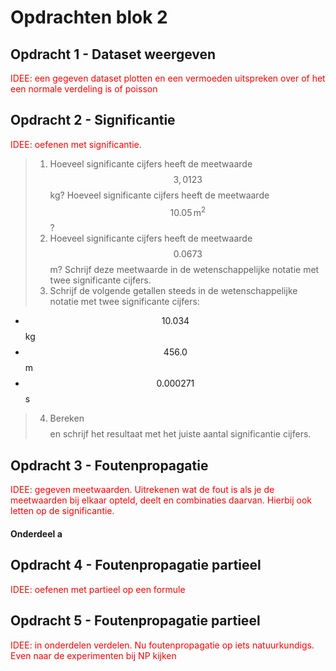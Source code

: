 # Opdrachten blok 2

## Opdracht 1 - Dataset weergeven

<span style="color:red">IDEE: een gegeven dataset plotten en een vermoeden uitspreken over of het een normale verdeling is of poisson</span>

## Opdracht 2 - Significantie

<span style="color:red">IDEE: oefenen met significantie.</span>
>  1. Hoeveel significante cijfers heeft de meetwaarde $$3,0123$$ kg? Hoeveel significante cijfers heeft de meetwaarde $$10.05\,\text{m}^2$$?  
>  2. Hoeveel significante cijfers heeft de meetwaarde $$0.0673$$ m? Schrijf deze meetwaarde in de wetenschappelijke notatie
met twee significante cijfers.
>  3. Schrijf de volgende getallen steeds in de wetenschappelijke notatie met twee significante cijfers:

- $$10.034$$ kg
- $$456.0$$ m
- $$0.000271$$ s

>  4. Bereken $$$$ en schrijf het resultaat met het juiste aantal significantie cijfers.
 


## Opdracht 3 - Foutenpropagatie

<span style="color:red">IDEE: gegeven meetwaarden. Uitrekenen wat de fout is als je de meetwaarden bij elkaar opteld, deelt en combinaties daarvan.
Hierbij ook letten op de significantie.</span>

#### Onderdeel a

## Opdracht 4 - Foutenpropagatie partieel

<span style="color:red">IDEE: oefenen met partieel op een formule </span>

## Opdracht 5 - Foutenpropagatie partieel

<span style="color:red">IDEE: in onderdelen verdelen. Nu foutenpropagatie op iets natuurkundigs. Even naar de experimenten bij NP kijken </span>






